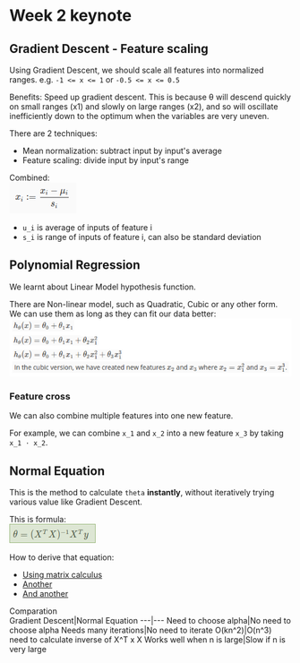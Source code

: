 # Week 2 keynote

## Gradient Descent - Feature scaling

Using Gradient Descent, we should scale all features into normalized ranges. e.g.
`-1 <= x <= 1` or `-0.5 <= x <= 0.5`  

Benefits: Speed up gradient descent. This is because θ will descend quickly on small ranges (x1) and slowly on large ranges (x2), and so will oscillate inefficiently down to the optimum when the variables are very uneven.

There are 2 techniques:

- Mean normalization: subtract input by input's average
- Feature scaling: divide input by input's range

Combined:  
![Feature scaling](feature-scaling.png)

- `u_i` is average of inputs of feature i
- `s_i` is range of inputs of feature i, can also be standard deviation

## Polynomial Regression

We learnt about Linear Model hypothesis function.  

There are Non-linear model, such as Quadratic, Cubic or any other form. We can use them as long as they can fit our data better:  
![poly](poly-regression.png)  

### Feature cross

We can also combine multiple features into one new feature.

For example, we can combine `x_1` and `x_2` into a new feature `x_3` by taking `x_1 ⋅ x_2`.

## Normal Equation

This is the method to calculate `theta` **instantly**, without iteratively trying various value like Gradient Descent.

This is formula:  
![normal equation](normal-equation.png)  

How to derive that equation:

- [Using matrix calculus](https://ayearofai.com/rohan-3-deriving-the-normal-equation-using-matrix-calculus-1a1b16f65dda)
- [Another](https://eli.thegreenplace.net/2014/derivation-of-the-normal-equation-for-linear-regression)
- [And another](https://eli.thegreenplace.net/2015/the-normal-equation-and-matrix-calculus/)

Comparation  
Gradient Descent|Normal Equation
---|---
Need to choose alpha|No need to choose alpha
Needs many iterations|No need to iterate
O(kn^2)|O(n^3) need to calculate inverse of X^T x X
Works well when n is large|Slow if n is very large
